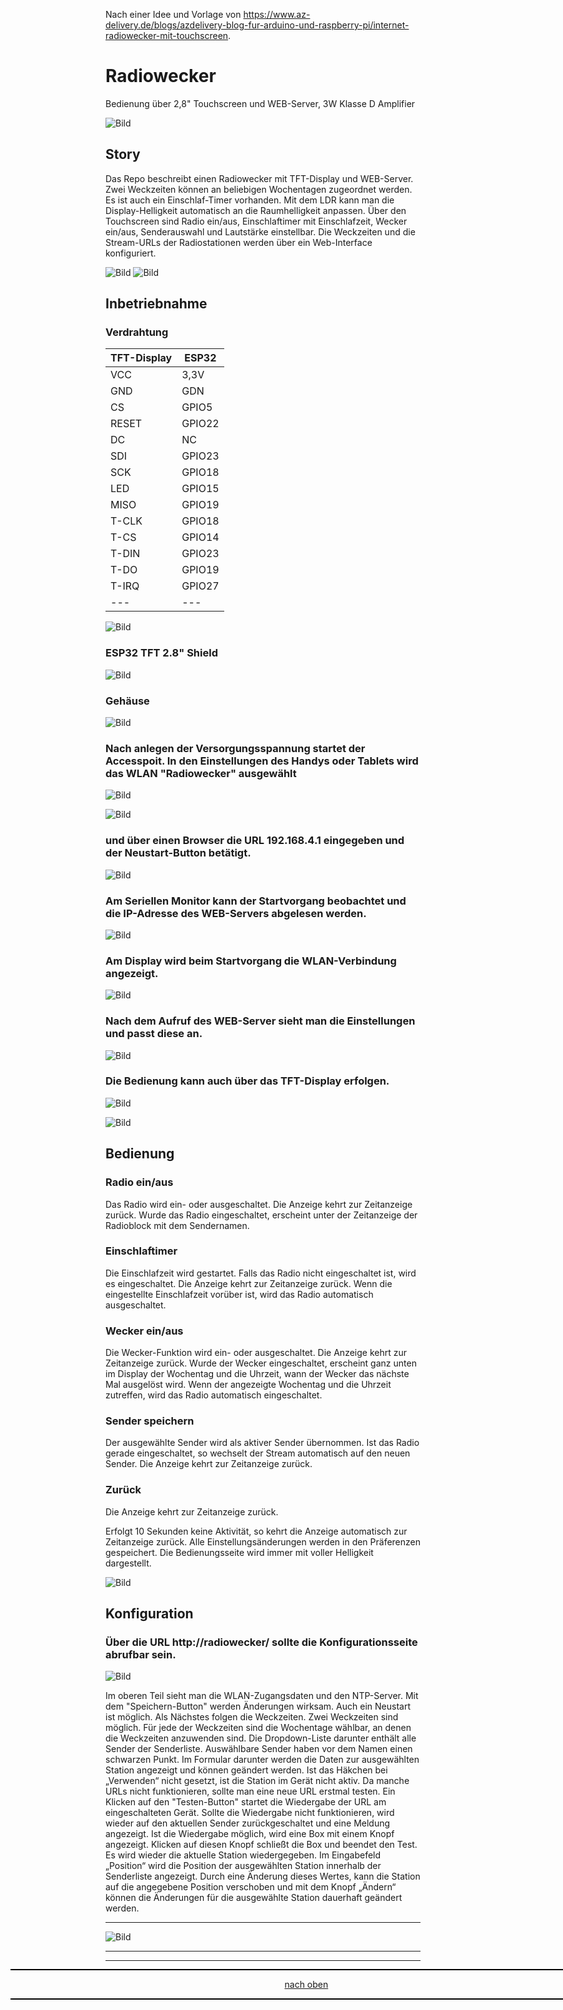 <a name="oben"></a>


Nach einer Idee und Vorlage von https://www.az-delivery.de/blogs/azdelivery-blog-fur-arduino-und-raspberry-pi/internet-radiowecker-mit-touchscreen.

# Radiowecker
Bedienung über 2,8" Touchscreen und WEB-Server, 3W Klasse D Amplifier



![Bild](pic/rw2.png) 



## Story
Das Repo beschreibt einen Radiowecker mit TFT-Display und WEB-Server. Zwei Weckzeiten können an beliebigen Wochentagen zugeordnet werden. Es ist auch ein Einschlaf-Timer vorhanden. Mit dem LDR kann man die Display-Helligkeit automatisch an die Raumhelligkeit anpassen. Über den Touchscreen sind Radio ein/aus, Einschlaftimer mit Einschlafzeit, Wecker ein/aus, Senderauswahl und Lautstärke einstellbar. Die Weckzeiten und die Stream-URLs der Radiostationen werden über ein Web-Interface konfiguriert.



![Bild](pic/TFT1.png) ![Bild](pic/TFT2.png)

## Inbetriebnahme

### Verdrahtung 

| TFT-Display | ESP32 | 
| -------- | -------- | 
|  VCC  |  3,3V  |
|  GND |   GDN |
| CS  | GPIO5  |
| RESET  | GPIO22   |
| DC | NC  |
| SDI  | GPIO23    |
| SCK  |  GPIO18  |
|  LED |  GPIO15  |
|  MISO | GPIO19   | 
| T-CLK  | GPIO18 |    
| T-CS  | GPIO14  | 
| T-DIN  | GPIO23  | 
| T-DO  | GPIO19  | 
| T-IRQ  | GPIO27  | 
|  --- |  --- | 


![Bild](pic/Schaltplan.png)

### ESP32 TFT 2.8" Shield

![Bild](pic/shield.png)

### Gehäuse

![Bild](pic/lbrn.png)



### Nach anlegen der Versorgungsspannung startet der Accesspoit. In den Einstellungen des Handys oder Tablets wird das WLAN "Radiowecker" ausgewählt 

![Bild](pic/notcon.png)

![Bild](pic/Apoint1.png)

### und über einen Browser die URL 192.168.4.1 eingegeben und der Neustart-Button betätigt.

![Bild](pic/Apoint2.png)

### Am Seriellen Monitor kann der Startvorgang beobachtet und die IP-Adresse des WEB-Servers abgelesen werden.

![Bild](pic/Smonitor1.png)

### Am Display wird beim Startvorgang die WLAN-Verbindung angezeigt.

![Bild](pic/TFT0.png)

### Nach dem Aufruf des WEB-Server sieht man die Einstellungen und passt diese an.

![Bild](pic/Einstellungen.png)

### Die Bedienung kann auch über das TFT-Display erfolgen.

![Bild](pic/TFT2.png)

![Bild](pic/TFT3.png)

## Bedienung

### Radio ein/aus
Das Radio wird ein- oder ausgeschaltet. Die Anzeige kehrt zur Zeitanzeige zurück. Wurde das Radio eingeschaltet, erscheint unter der Zeitanzeige der Radioblock mit dem Sendernamen.

### Einschlaftimer
Die Einschlafzeit wird gestartet. Falls das Radio nicht eingeschaltet ist, wird es eingeschaltet. Die Anzeige kehrt zur Zeitanzeige zurück. Wenn die eingestellte Einschlafzeit vorüber ist, wird das Radio automatisch ausgeschaltet.

### Wecker ein/aus
Die Wecker-Funktion wird ein- oder ausgeschaltet. Die Anzeige kehrt zur Zeitanzeige zurück. Wurde der Wecker eingeschaltet, erscheint ganz unten im Display der Wochentag und die Uhrzeit, wann der Wecker das nächste Mal ausgelöst wird. Wenn der angezeigte Wochentag und die Uhrzeit zutreffen, wird das Radio automatisch eingeschaltet.

### Sender speichern
Der ausgewählte Sender wird als aktiver Sender übernommen. Ist das Radio gerade eingeschaltet, so wechselt der Stream automatisch auf den neuen Sender. Die Anzeige kehrt zur Zeitanzeige zurück.

### Zurück
Die Anzeige kehrt zur Zeitanzeige zurück.


Erfolgt 10 Sekunden keine Aktivität, so kehrt die Anzeige automatisch zur Zeitanzeige zurück. Alle Einstellungsänderungen werden in den Präferenzen gespeichert. Die Bedienungsseite wird immer mit voller Helligkeit dargestellt.

![Bild](pic/TFT1.png)

## Konfiguration

### Über die URL http://radiowecker/ sollte die Konfigurationsseite abrufbar sein. 

![Bild](pic/OTA.png)

Im oberen Teil sieht man die WLAN-Zugangsdaten und den NTP-Server. Mit dem "Speichern-Button" werden Änderungen wirksam. Auch ein Neustart ist möglich. Als Nächstes folgen die Weckzeiten. Zwei Weckzeiten sind möglich. Für jede der Weckzeiten sind die Wochentage wählbar, an denen die Weckzeiten anzuwenden sind. Die Dropdown-Liste darunter enthält alle Sender der Senderliste. Auswählbare Sender haben vor dem Namen einen schwarzen Punkt. Im Formular darunter werden die Daten zur ausgewählten Station angezeigt und können geändert werden. Ist das Häkchen bei „Verwenden“ nicht gesetzt, ist die Station im Gerät nicht aktiv. Da manche URLs nicht funktionieren, sollte man eine neue URL erstmal testen. Ein Klicken auf den "Testen-Button" startet die Wiedergabe der URL am eingeschalteten Gerät. Sollte die Wiedergabe nicht funktionieren, wird wieder auf den aktuellen Sender zurückgeschaltet und eine Meldung angezeigt. Ist die Wiedergabe möglich, wird eine Box mit einem Knopf angezeigt. Klicken auf diesen Knopf schließt die Box und beendet den Test. Es wird wieder die aktuelle Station wiedergegeben. Im Eingabefeld „Position“ wird die Position der ausgewählten Station innerhalb der Senderliste angezeigt. Durch eine Änderung dieses Wertes, kann die Station auf die angegebene Position verschoben und mit dem Knopf „Ändern“ können die Änderungen für die ausgewählte Station dauerhaft geändert werden.

---

![Bild](pic/rw1.png) 

---

<div style="position:absolute; left:2cm; "> <ol class="breadcrumb" style="border-top: 2px solid black;border-bottom:2px solid black; height: 45px; width: 900px;"> <p align="center"><a href="#oben">nach oben</a></p></ol>
</div>  

---








